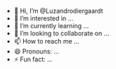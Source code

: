 - 👋 Hi, I’m @Luzandrodiergaardt
- 👀 I’m interested in ...
- 🌱 I’m currently learning ...
- 💞️ I’m looking to collaborate on ...
- 📫 How to reach me ...
- 😄 Pronouns: ...
- ⚡ Fun fact: ...

<!---
Luzandrodiergaardt/Luzandrodiergaardt is a ✨ special ✨ repository because its `README.md` (this file) appears on your GitHub profile.
You can click the Preview link to take a look at your changes.
--->
